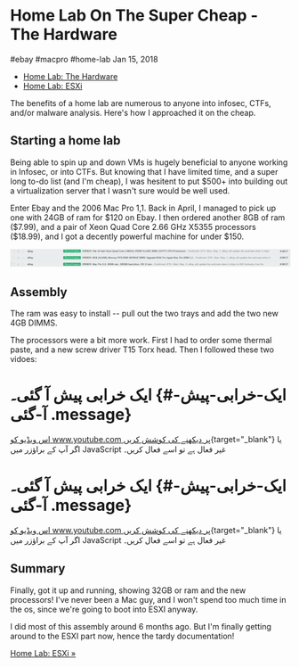 

# Home Lab On The Super Cheap - The Hardware

#ebay #macpro #home-lab Jan 15, 2018






-   [Home Lab: The Hardware](#)
-   [Home Lab: ESXi](/home-lab-on-the-super-cheap-esxi.md)




The benefits of a home lab are numerous to anyone into infosec, CTFs,
and/or malware analysis. Here's how I approached it on the cheap.

## Starting a home lab

Being able to spin up and down VMs is hugely beneficial to anyone
working in Infosec, or into CTFs. But knowing that I have limited time,
and a super long to-do list (and I'm cheap), I was hesitent to put
\$500+ into building out a virtualization server that I wasn't sure
would be well used.

Enter Ebay and the 2006 Mac Pro 1,1. Back in April, I managed to pick up
one with 24GB of ram for \$120 on Ebay. I then ordered another 8GB of
ram (\$7.99), and a pair of Xeon Quad Core 2.66 GHz X5355 processors
(\$18.99), and I got a decently powerful machine for under \$150.

![](/img/ebay_emails.png)

## Assembly

The ram was easy to install -- pull out the two trays and add the two
new 4GB DIMMS.

The processors were a bit more work. First I had to order some thermal
paste, and a new screw driver T15 Torx head. Then I followed these two
vidoes:


# ایک خرابی پیش آ گئی۔ {#ایک-خرابی-پیش-آ-گئی .message}

[اس ویڈیو کو www.youtube.com پر دیکھنے کی کوشش
کریں](https://www.youtube.com/watch?v=wmz7gPw31L0){target="_blank"} یا
اگر آپ کے براؤزر میں JavaScript غیر فعال ہے تو اسے فعال کریں۔


# ایک خرابی پیش آ گئی۔ {#ایک-خرابی-پیش-آ-گئی .message}

[اس ویڈیو کو www.youtube.com پر دیکھنے کی کوشش
کریں](https://www.youtube.com/watch?v=phzn8MPaDtQ){target="_blank"} یا
اگر آپ کے براؤزر میں JavaScript غیر فعال ہے تو اسے فعال کریں۔

## Summary

Finally, got it up and running, showing 32GB or ram and the new
processors! I've never been a Mac guy, and I won't spend too much time
in the os, since we're going to boot into ESXI anyway.

I did most of this assembly around 6 months ago. But I'm finally getting
around to the ESXI part now, hence the tardy documentation!


[Home Lab: ESXi »](/home-lab-on-the-super-cheap-esxi.md)






